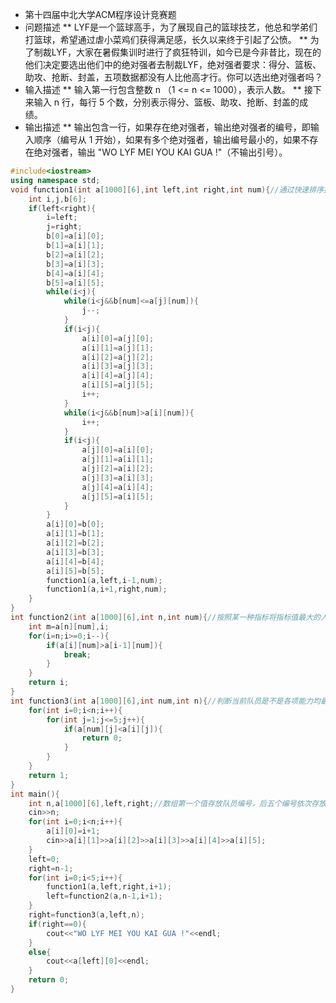 * 第十四届中北大学ACM程序设计竞赛题
* 问题描述
** LYF是一个篮球高手，为了展现自己的篮球技艺，他总和学弟们打篮球，希望通过虐小菜鸡们获得满足感，长久以来终于引起了公愤。
** 为了制裁LYF，大家在暑假集训时进行了疯狂特训，如今已是今非昔比，现在的他们决定要选出他们中的绝对强者去制裁LYF，绝对强者要求：得分、篮板、助攻、抢断、封盖，五项数据都没有人比他高才行。你可以选出绝对强者吗？
* 输入描述
** 输入第一行包含整数 n （1 <= n <= 1000），表示人数。
** 接下来输入 n 行，每行 5 个数，分别表示得分、篮板、助攻、抢断、封盖的成绩。
* 输出描述
** 输出包含一行，如果存在绝对强者，输出绝对强者的编号，即输入顺序（编号从 1 开始），如果有多个绝对强者，输出编号最小的，如果不存在绝对强者，输出 "WO LYF MEI YOU KAI GUA !"（不输出引号）。
```C++
#include<iostream>
using namespace std;
void function1(int a[1000][6],int left,int right,int num){//通过快速排序按照某一种指标将队员排序 
	int i,j,b[6];
	if(left<right){
		i=left;
		j=right;
		b[0]=a[i][0];
		b[1]=a[i][1];
		b[2]=a[i][2];
		b[3]=a[i][3];
		b[4]=a[i][4];
		b[5]=a[i][5];
		while(i<j){
			while(i<j&&b[num]<=a[j][num]){
				j--;
			}
			if(i<j){
				a[i][0]=a[j][0];
				a[i][1]=a[j][1];
				a[i][2]=a[j][2];
				a[i][3]=a[j][3];
				a[i][4]=a[j][4];
				a[i][5]=a[j][5];
				i++;
			}
			while(i<j&&b[num]>a[i][num]){
				i++;
			}
			if(i<j){
				a[j][0]=a[i][0];
				a[j][1]=a[i][1];
				a[j][2]=a[i][2];
				a[j][3]=a[i][3];
				a[j][4]=a[i][4];
				a[j][5]=a[i][5];
			}
		}
		a[i][0]=b[0];
		a[i][1]=b[1];
		a[i][2]=b[2];
		a[i][3]=b[3];
		a[i][4]=b[4];
		a[i][5]=b[5];
		function1(a,left,i-1,num);
		function1(a,i+1,right,num);
	}
}
int function2(int a[1000][6],int n,int num){//按照某一种指标将指标值最大的人群中标号最小的找出来 
	int m=a[n][num],i;
	for(i=n;i>=0;i--){
		if(a[i][num]>a[i-1][num]){
			break;
		}
	}
	return i;
}
int function3(int a[1000][6],int num,int n){//判断当前队员是不是各项能力均最强 
	for(int i=0;i<n;i++){
		for(int j=1;j<=5;j++){
			if(a[num][j]<a[i][j]){
				return 0;
			}
		}
	}
	return 1;
}
int main(){
	int n,a[1000][6],left,right;//数组第一个值存放队员编号，后五个编号依次存放指标 
	cin>>n;
	for(int i=0;i<n;i++){
		a[i][0]=i+1;
		cin>>a[i][1]>>a[i][2]>>a[i][3]>>a[i][4]>>a[i][5];
	}
	left=0;
	right=n-1;
	for(int i=0;i<5;i++){
		function1(a,left,right,i+1);
		left=function2(a,n-1,i+1);
	}
	right=function3(a,left,n);
	if(right==0){
		cout<<"WO LYF MEI YOU KAI GUA !"<<endl;
	}
	else{
		cout<<a[left][0]<<endl;
	}
	return 0;
}
```
